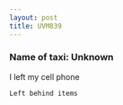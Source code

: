 ```yaml
---
layout: post
title: UVM839
---
```


### Name of taxi: Unknown

I left my cell phone

```Left behind items```
